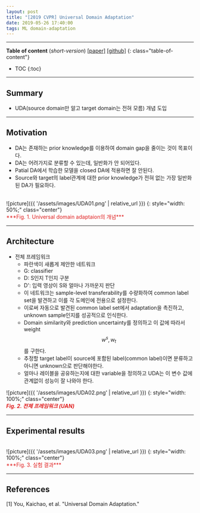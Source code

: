 ```yaml
---
layout: post
title: "[2019 CVPR] Universal Domain Adaptation"
date: 2019-05-26 17:40:00
tags: ML domain-adaptation
---
```


<!--more-->

---

**Table of content** (*short-version*)
[[paper]](http://ise.thss.tsinghua.edu.cn/~mlong/doc/universal-domain-adaptation-cvpr19.pdf) [[github]](https://github.com/thuml/Universal-Domain-Adaptation)
{: class="table-of-content"}
* TOC
{:toc}

---

## Summary

- UDA(source domain만 알고 target domain는 전혀 모름) 개념 도입

---

## Motivation

- DA는 존재하는 prior knowledge를 이용하여 domain gap을 줄이는 것이 목표이다.
- DA는 어려가지로 분류할 수 있는데, 일반화가 안 되어있다.
- Patial DA에서 학습한 모델을 closed DA에 적용하면 잘 안된다.
- Source와 target의 label관계에 대한 prior knowledge가 전혀 없는 가장 일반화된 DA가 필요하다.

<br/>
![picture]({{ '/assets/images/UDA01.png' | relative_url }})
{: style="width: 50%;" class="center"}
<span style="color: #e01f1f;">
<br/>
***Fig. 1. Universal domain adaptaion의 개념***</span>

---

## Architecture

- 전체 프레임워크
  - 파란색이 새롭게 제안한 네트워크
  - G: classifier
  - D: S인지 T인지 구분
  - D': 입력 영상이 S와 얼마나 가까운지 판단
  - 이 네트워크는 sample-level transferability를 수량화하여 common label set을 발견하고 이를 각 도메인에 전용으로 설정한다.
  - 이로써 자동으로 발견된 common label set에서 adaptation을 촉진하고, unknown sample인지를 성공적으로 인식한다.
  - Domain similarity와 prediction uncertainty를 정의하고 이 값에 따라서 weight $$w^s, w_t$$를 구한다.
  - 추정할 target label이 source에 포함된 label(common label)이면 분류하고 아니면 unknown으로 판단해야한다.
  - 얼마나 레이블을 공유하는지에 대한 variable을 정의하고 UDA는 이 변수 값에 관계없이 성능이 잘 나와야 한다.
  
![picture]({{ '/assets/images/UDA02.png' | relative_url }})
{: style="width: 100%;" class="center"}
<span style="color: #e01f1f;">
<br/>
***Fig. 2. 전체 프레임워크 (UAN)***</span>

---
  
## Experimental results

<br/>
![picture]({{ '/assets/images/UDA03.png' | relative_url }})
{: style="width: 100%;" class="center"}
<span style="color: #e01f1f;">
<br/>
***Fig. 3. 실험 결과***</span>


---

## References

[1] You, Kaichao, et al. "Universal Domain Adaptation."

